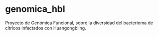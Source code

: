 # genomica_hbl
Proyecto de Genómica Funcional, sobre la diversidad del bacterioma de cítricos infectados con Huangongbling. 
